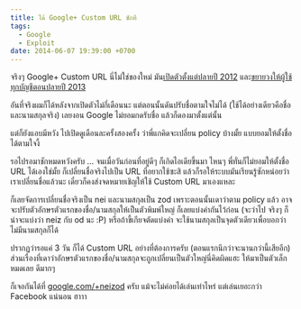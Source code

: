 ```yaml
---
title: ได้ Google+ Custom URL ซักที
tags:
  - Google
  - Exploit
date: 2014-06-07 19:39:00 +0700
---
```


จริงๆ Google+ Custom URL นี่ไม่ใช่ของใหม่ มัน[เปิดตัวตั้งแต่ปลายปี 2012][g+ url announcement] และ[ขยายวงให้ผู้ใช้ทุกบัญชีตอนปลายปี 2013][g+ url all user]

อันที่จริงผมก็ได้หลังจากเปิดตัวไม่กี่เดือนนะ แต่ตอนนั้นดันปรับชื่อตามใจไม่ได้ (ใช้ได้อย่างเดียวคือชื่อและนามสกุลจริง) เลยงอน Google ไม่ยอมกดรับชื่อ แล้วก็ดองมาตั้งแต่นั้น

แต่ก็ยังแอบมีหวัง ไปเปิดดูเดือนละครั้งสองครั้ง ว่าพี่แกคิดจะเปลี่ยน policy บ้างมั้ย แบบยอมให้ตั้งชื่อได้ตามใจงี้

รอไปรอมาชักหมดหวังครับ ... จนเมื่อวันก่อนที่อยู่ดีๆ ก็เกิดไอเดียขึ้นมา ไหนๆ พี่ทั่นก็ไม่ยอมให้ตั้งชื่อ URL ได้เองใช่มั้ย ก็เปลี่ยนชื่อจริงไปเป็น URL ที่อยากใช้ซะสิ แล้วก็รอให้ระบบมันเรียนรู้ซักหน่อยว่าเราเปลี่ยนชื่อแล้วนะ เดี๋ยวก็คงส่งจดหมายเชิญให้ใช้ Custom URL มาเองแหละ

ก็เลยจัดการเปลี่ยนชื่อจริงเป็น nei และนามสกุลเป็น zod เพราะตอนนั้นเดาว่าตาม policy แล้ว อาจจะปรับตัวอักษรตัวแรกของชื่อ/นามสกุลให้เป็นตัวพิมพ์ใหญ่ ก็เลยแบ่งคำกันไว้ก่อน (จะว่าไป จริงๆ ก็น่าจะแบ่งว่า neiz กับ od นะ :P) หรือถ้าขี้เกียจตัดแบ่งคำ จะใช้นามสกุลเป็นจุดตัวเดียวเพื่อบอกว่าไม่มีนามสกุลก็ได้

ปรากฏว่ารอแค่ 3 วัน ก็ได้ Custom URL อย่างที่ต้องการครับ (ตอนแรกนึกว่าจะนานกว่านี้เสียอีก) ส่วนเรื่องที่เดาว่าอักษรตัวแรกของชื่อ/นามสกุลจะถูกเปลี่ยนเป็นตัวใหญ่นี่คิดผิดแฮะ ให้มาเป็นตัวเล็กหมดเลย ดีมากๆ

ก็เจอกันได้ที่ [google.com/+neizod][+neizod] ครับ แม้จะไม่ค่อยได้เล่นเท่าไหร่ แต่เล่นเยอะกว่า Facebook แน่นอน ฮาาา


[+neizod]: //google.com/+neizod

[g+ url announcement]: //www.blognone.com/node/35363
[g+ url all user]: //www.blognone.com/node/50364
